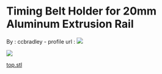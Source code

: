Timing Belt Holder for 20mm Aluminum Extrusion Rail
===================================================

By : ccbradley - profile url : [![](https://cdn.thingiverse.com/site/img/default/avatar/avatar_default_thumb_medium.jpg)](https://www.thingiverse.com/ccbradley)  
  
[![](https://cdn.thingiverse.com/renders/b3/ac/0c/6a/16/03b6a9fba97699c6382648f625db19b3_thumb_medium.jpg)](https://cdn.thingiverse.com/renders/b3/ac/0c/6a/16/03b6a9fba97699c6382648f625db19b3_thumb_medium.jpg)

[top.stl](https://www.thingiverse.com/thing:2799028)
